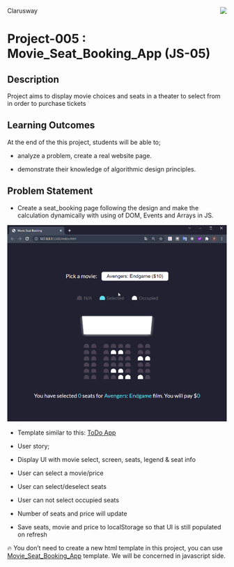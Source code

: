 <p>Clarusway<img align="right"
  src="https://secure.meetupstatic.com/photos/event/3/1/b/9/600_488352729.jpeg"  width="15px"></p>

# Project-005 : Movie_Seat_Booking_App (JS-05)

## Description
Project aims to display movie choices and seats in a theater to select from in order to purchase tickets

## Learning Outcomes

At the end of the this project, students will be able to;

- analyze a problem, create a real website page.

- demonstrate their knowledge of algorithmic design principles.

   
## Problem Statement

- Create a seat_booking page following the design and make the calculation dynamically with using of DOM, Events and Arrays in JS.

![Form](movie_seat_booking.gif)

* Template similar to this: [ToDo App](https://github.com/clarusway/clarusway-full-stack-9-21/tree/main/javascript/projects/002%20-%20To-Do-App%20(JS-02))

-  User story;

  - Display UI with movie select, screen, seats, legend & seat info
  - User can select a movie/price
  - User can select/deselect seats
  - User can not select occupied seats
  - Number of seats and price will update
  - Save seats, movie and price to localStorage so that UI is still populated on refresh

🔥 You don’t need to create a new html template in this project, you can use [Movie_Seat_Booking_App](https://github.com/clarusway/clarusway-full-stack-9-21/tree/main/javascript/projects/005%20-%20Movie_Seat_Booking_App(JS-05)) template. We will be concerned in javascript side.




